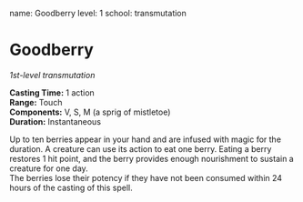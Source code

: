 name: Goodberry
level: 1
school: transmutation

# Goodberry 
_1st-level transmutation_ 

**Casting Time:** 1 action    
**Range:** Touch    
**Components:** V, S, M (a sprig of mistletoe)    
**Duration:** Instantaneous 

Up to ten berries appear in your hand and are infused with magic for the duration. A creature can use its action to eat one berry. Eating a berry restores 1 hit point, and the berry provides enough nourishment to sustain a creature for one day.    
The berries lose their potency if they have not been consumed within 24 hours of the casting of this spell.